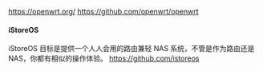 https://openwrt.org/
https://github.com/openwrt/openwrt



#### iStoreOS
iStoreOS 目标是提供一个人人会用的路由兼轻 NAS 系统，不管是作为路由还是 NAS，你都有相似的操作体验。
https://github.com/istoreos

